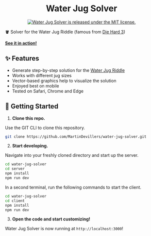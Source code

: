 <h1 align="center">
  Water Jug Solver
</h1>

<p align="center">
  <a href="https://github.com/MartinDevillers/water-jug-solver/blob/master/LICENSE">
    <img src="https://img.shields.io/badge/license-MIT-blue.svg" alt="Water Jug Solver is released under the MIT license." />
  </a>
</p>

🪣 Solver for the Water Jug Riddle (famous from [Die Hard 3](https://www.youtube.com/watch?v=2vdF6NASMiE))

[**See it in action!**](http://water-jug-solver-client.us-east-1.elasticbeanstalk.com/)

## ✨ Features

- Generate step-by-step solution for the [Water Jug Riddle](https://www.wikihow.com/Solve-the-Water-Jug-Riddle-from-Die-Hard-3)
- Works with different jug sizes
- Vector-based graphics help to visualize the solution
- Enjoyed best on mobile
- Tested on Safari, Chrome and Edge

## 🚀 Getting Started

1. **Clone this repo.**

Use the GIT CLI to clone this repository.

```sh
git clone https://github.com/MartinDevillers/water-jug-solver.git
```

2. **Start developing.**

Navigate into your freshly cloned directory and start up the server.

```sh
cd water-jug-solver
cd server
npm install
npm run dev
```

In a second terminal, run the following commands to start the client.

```sh
cd water-jug-solver
cd client
npm install
npm run dev
```

3. **Open the code and start customizing!**

Water Jug Solver is now running at `http://localhost:3000`!
